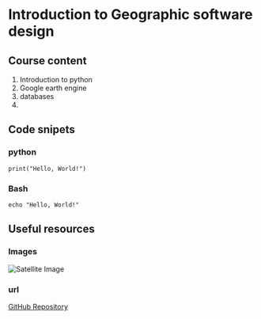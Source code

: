 # Introduction to Geographic software design

## Course content
 1. Introduction to python  
 2. Google earth engine
 3. databases 
 4. 
## Code snipets
### python
```Python:
print("Hello, World!")
```
### Bash
```Bash:
echo "Hello, World!"
```
## Useful resources 
### Images
![Satellite Image](https://cdn.pixabay.com/photo/2014/09/20/23/44/website-454460_1280.jpg)

### url
[GitHub Repository](https://github.com/maxmarumbwa/geog510-test)

